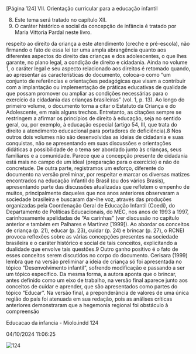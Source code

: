 [Página 124]
VII. Orientação curricular para a educação infantil

8. Este tema será tratado no capítulo XII.
9. O caráter histórico e social da
concepção de infância é tratado por
Maria Vittoria Pardal neste livro.

respeito ao direito da criança a este atendimento (creche e pré-escola),
não firmando o fato de essa lei ter uma ampla abrangência quanto aos
diferentes aspectos do direito das crianças e dos adolescentes, o que
lhes garante, no plano legal, a condição de direito e cidadania.
Ainda no volume 1, o caráter legal e seu aspecto relacionado aos
direitos é retomado quando, ao apresentar as características do documento, coloca-o como “um conjunto de referências e orientações
pedagógicas que visam a contribuir com a implantação ou implementação de práticas educativas de qualidade que possam promover ou
ampliar as condições necessárias para o exercício da cidadania das
crianças brasileiras” (vol. 1, p. 13).
Ao longo do primeiro volume, o documento torna a citar o Estatuto
da Criança e do Adolescente, em mais alguns trechos. Entretanto, as
citações sempre se restringem a afirmar os princípios de direito à educação, seja no sentido geral, ou, por exemplo, à educação especial (artigo 54, III, que trata do direito a atendimento educacional para portadores de deficiência).8 Nos outros dois volumes não são desenvolvidas
as ideias de cidadania e suas conquistas, não se apresentando em suas
discussões e orientações didáticas a possibilidade de o tema ser abordado junto às crianças, seus familiares e a comunidade. Parece que
a concepção presente de cidadania está mais no campo de um ideal
(preparação para o exercício) e não de concretude.
De outra parte, registramos um esforço, diferente do documento
na versão preliminar, por respeitar e marcar os diversas matizes encontrados na educação infantil do Brasil (ou dos vários Brasis), apresentando parte das discussões atualizadas que refletem o empenho de
muitos, principalmente daqueles que nos anos anteriores observaram
a sociedade brasileira e buscaram dar-lhe voz, através das produções
organizadas pela Coordenação Geral de Educação Infantil (Coedi), do
Departamento de Políticas Educacionais, do MEC, nos anos de 1993 a
1997, carinhosamente apelidadas de “As carinhas” (ver discussão no
capítulo anterior e também em Palhares e Martinez [1999]).
Ao abordar os conceitos de criança (p. 21), educar (p. 23), cuidar
(p. 24) e brincar (p. 27), o RCNEI provoca reflexões sobre as várias concepções presentes na sociedade brasileira e o caráter histórico e social
de tais conceitos, explicitando a dualidade que envolve tais questões.9
Outro ganho positivo é o fato de esses conceitos serem discutidos no
corpo do documento. Cerisara (1999) lembra que na versão preliminar
a ideia de criança só foi apresentada no tópico “Desenvolvimento infantil”, sofrendo modificação e passando a ser um tópico específico. Da
mesma forma, a autora aponta que o brincar, antes definido como um
eixo de trabalho, na versão final aparece junto aos conceitos de cuidar
e aprender, que são apresentados como partes do tópico “Educar”.
Na versão final, a preponderância de valores de uma única região
do país foi atenuada em sua redação, pois as análises críticas anteriores
demonstraram que a hegemonia regional foi obstáculo à compreensão


Educacao da infancia - Miolo.indd 124

04/10/2024 11:06:25

![124](./img/page_124-01.jpg)
